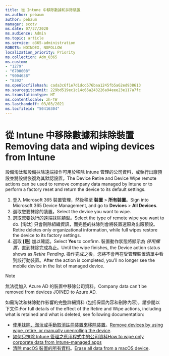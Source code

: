 ```yaml
---
title: 從 Intune 中移除數據和抹除裝置
ms.author: pebaum
author: pebaum
manager: scotv
ms.date: 07/27/2020
ms.audience: Admin
ms.topic: article
ms.service: o365-administration
ROBOTS: NOINDEX, NOFOLLOW
localization_priority: Priority
ms.collection: Adm_O365
ms.custom:
- "1279"
- "6700008"
- "9004638"
- "8392"
ms.openlocfilehash: cada3c6f1e7d1dcd576baa1245fb5a62ed938613
ms.sourcegitcommit: 229bd519ec1c14c65a243226a94eee23e117a7fc
ms.translationtype: HT
ms.contentlocale: zh-TW
ms.lasthandoff: 03/03/2021
ms.locfileid: "50416304"
---
```

# <a name="removing-data-and-wiping-devices-from-intune"></a><span data-ttu-id="427a7-102">從 Intune 中移除數據和抹除裝置</span><span class="sxs-lookup"><span data-stu-id="427a7-102">Removing data and wiping devices from Intune</span></span>

<span data-ttu-id="427a7-103">設備淘汰和設備抹除遠端操作可用於移除 Intune 管理的公司資料，或執行出廠預設並將設備恢復為其默認設置。</span><span class="sxs-lookup"><span data-stu-id="427a7-103">The Device Retire and Device Wipe remote actions can be used to remove company data managed by Intune or to perform a factory reset and return the device to its default settings.</span></span>

1. <span data-ttu-id="427a7-104">登入 Microsoft 365 裝置管理，然後移至 **裝置** > **所有裝置**。</span><span class="sxs-lookup"><span data-stu-id="427a7-104">Sign into Microsoft 365 Device Management, and go to **Devices** > **All Devices**.</span></span>
2. <span data-ttu-id="427a7-105">選取您要抹除的裝置。</span><span class="sxs-lookup"><span data-stu-id="427a7-105">Select the device you want to wipe.</span></span>
3. <span data-ttu-id="427a7-106">選取您要執行的遠端抹除類型。</span><span class="sxs-lookup"><span data-stu-id="427a7-106">Select the type of remote wipe you want to do.</span></span> <span data-ttu-id="427a7-107">[淘汰] 只會刪除組織資訊，而完整的抹除則會將裝置還原為出廠預設。</span><span class="sxs-lookup"><span data-stu-id="427a7-107">Retire deletes only organizational information, while full wipes restore the device to its factory settings.</span></span>
4. <span data-ttu-id="427a7-108">選取 **[是]** 加以確認。</span><span class="sxs-lookup"><span data-stu-id="427a7-108">Select **Yes** to confirm.</span></span> <span data-ttu-id="427a7-109">裝置動作狀態將顯示為 *停用擱置*，直到抹除完成為止。</span><span class="sxs-lookup"><span data-stu-id="427a7-109">Until the wipe finishes, the Device action status shows as *Retire Pending*.</span></span>
    <span data-ttu-id="427a7-110">操作完成之後，您將不會再在受管理裝置清單中看到該行動裝置。</span><span class="sxs-lookup"><span data-stu-id="427a7-110">After the action is completed, you'll no longer see the mobile device in the list of managed device.</span></span>

> [!NOTE]
> <span data-ttu-id="427a7-111">無法從加入 Azure AD 的裝置中移除公司資料。</span><span class="sxs-lookup"><span data-stu-id="427a7-111">Company data can't be removed from devices JOINED to Azure AD.</span></span> 

<span data-ttu-id="427a7-112">如需淘汰和抹除動作影響的完整詳細資料 (包括保留內容和刪除內容)，請參閱以下文件:</span><span class="sxs-lookup"><span data-stu-id="427a7-112">For full details of the effect of the Retire and Wipe actions, including what is retained and what is deleted, see following documentation:</span></span>

- <span data-ttu-id="427a7-113">[使用抹除、淘汰或手動取消註冊裝置來移除裝置](https://docs.microsoft.com/mem/intune/remote-actions/devices-wipe)。</span><span class="sxs-lookup"><span data-stu-id="427a7-113">[Remove devices by using wipe, retire, or manually unenrolling the device](https://docs.microsoft.com/mem/intune/remote-actions/devices-wipe).</span></span>
- [<span data-ttu-id="427a7-114">如何只抹除 Intune 管理之應用程式中的公司資料</span><span class="sxs-lookup"><span data-stu-id="427a7-114">How to wipe only corporate data from Intune-managed apps</span></span>](https://docs.microsoft.com/mem/intune/apps/apps-selective-wipe)
- <span data-ttu-id="427a7-115">[清除 macOS 裝置的所有資料](https://docs.microsoft.com/mem/intune/remote-actions/device-erase)。</span><span class="sxs-lookup"><span data-stu-id="427a7-115">[Erase all data from a macOS device](https://docs.microsoft.com/mem/intune/remote-actions/device-erase).</span></span>